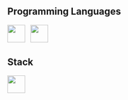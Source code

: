 ## Programming Languages

<img src="https://cdn.jsdelivr.net/gh/devicons/devicon/icons/javascript/javascript-original.svg" width="40" height="40"/> &nbsp;
<img src="https://cdn.jsdelivr.net/gh/devicons/devicon/icons/typescript/typescript-original.svg" width="40" height="40" />&nbsp;
          
## Stack 
<img src="https://cdn.jsdelivr.net/gh/devicons/devicon/icons/javascript/javascript-original.svg" width="40" height="40"/> &nbsp;

          
